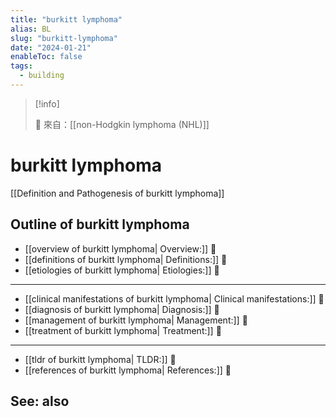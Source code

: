 ```yaml
---
title: "burkitt lymphoma"
alias: BL
slug: "burkitt-lymphoma"
date: "2024-01-21"
enableToc: false
tags:
  - building
---
```


> [!info]
>
> 🌱 來自：[[non-Hodgkin lymphoma (NHL)]]

# burkitt lymphoma

[[Definition and Pathogenesis of burkitt lymphoma]]

## Outline of burkitt lymphoma

- [[overview of burkitt lymphoma| Overview:]] 󰒖
- [[definitions of burkitt lymphoma| Definitions:]] 󰒖
- [[etiologies of burkitt lymphoma| Etiologies:]] 󰒖

---

- [[clinical manifestations of burkitt lymphoma| Clinical manifestations:]] 󰒖
- [[diagnosis of burkitt lymphoma| Diagnosis:]] 󰒖
- [[management of burkitt lymphoma| Management:]] 󰒖
- [[treatment of burkitt lymphoma| Treatment:]] 󰒖

---

- [[tldr of burkitt lymphoma| TLDR:]] 󰒖
- [[references of burkitt lymphoma| References:]] 󰒖

## See: also

